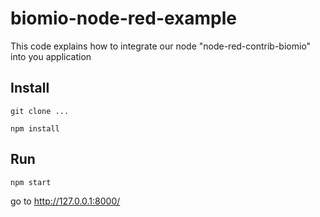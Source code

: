 # biomio-node-red-example
This code explains how to integrate our node "node-red-contrib-biomio" into you application

## Install

 `git clone ...`

 `npm install`

## Run

 `npm start`

 go to http://127.0.0.1:8000/